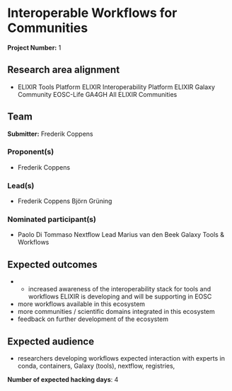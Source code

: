 # Interoperable Workflows for Communities

**Project Number:** 1

## Research area alignment

- ELIXIR Tools Platform
 ELIXIR Interoperability Platform
 ELIXIR Galaxy Community
 EOSC-Life
 GA4GH
 All ELIXIR Communities

## Team

**Submitter:** Frederik Coppens

### Proponent(s)

- Frederik Coppens

### Lead(s)

- Frederik Coppens
 Björn Grüning

### Nominated participant(s)

- Paolo Di Tommaso Nextflow Lead
 Marius van den Beek Galaxy Tools & Workflows

## Expected outcomes

- - increased awareness of the interoperability stack for tools and workflows ELIXIR is developing and will be supporting in EOSC
 - more workflows available in this ecosystem
 - more communities / scientific domains integrated in this ecosystem
 - feedback on further development of the ecosystem

## Expected audience

- researchers developing workflows
 expected interaction with experts in conda, containers, Galaxy (tools), nextflow, registries,

**Number of expected hacking days**: 4
